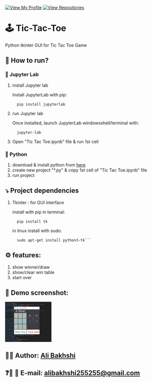 [![View My Profile](https://img.shields.io/badge/View-My_Profile-blue?logo=GitHub)](https://github.com/bakhshiali)
[![View Repositories](https://img.shields.io/badge/View-My_Repositories-green?logo=GitHub)](https://github.com/bakhshiali?tab=repositories)
# 🕹️ Tic-Tac-Toe
  Python tkinter GUI for Tic Tac Toe Game
## 📜 How to run?
### 🧪 Jupyter Lab
  1) install Jupyter lab
  
      Install JupyterLab with pip:
      ```
        pip install jupyterlab
        ```
  2) run Jupyter lab
  
      Once installed, launch JupyterLab windowsshell/terminal with:
      ```
        jupyter-lab
        ```
  3) Open "Tic Tac Toe.ipynb" file & run 1st cell
  
### 🐍 Python 

  1) download & install python from [here](https://www.python.org/downloads/)
  2) create new project "*.py" & copy 1st cell of "Tic Tac Toe.ipynb" file
  3) run project

## ⤵️ Project dependencies
  1) Tkinter : for GUI interface
  
      install with pip in terminal:
      ```
        pip install tk
        ```
      in linux install with sudo:
      ```
        sudo apt-get install python3-tk```
## ⚙️ features:
  1) show winner/draw
  2) show/clear win table
  3) start over

## 📸 Demo screenshot:

<img src='./TicTacToe.png' width=30% height=30%></img>

## 👨‍💻 Author: [Ali Bakhshi](https://github.com/bakhshiali)

## ❓🔔 📧 E-mail: alibakhshi255255@gmail.com

